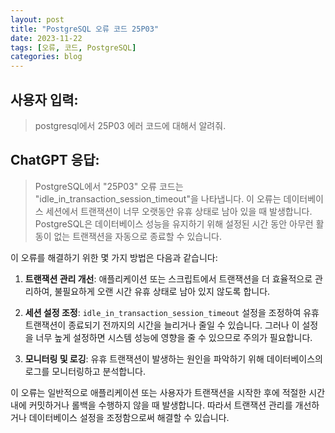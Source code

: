 ```yaml
---
layout: post
title: "PostgreSQL 오류 코드 25P03"
date: 2023-11-22
tags: [오류, 코드, PostgreSQL]
categories: blog
---
```


## 사용자 입력:
> postgresql에서 25P03 에러 코드에 대해서 알려줘.

## ChatGPT 응답:
> PostgreSQL에서 "25P03" 오류 코드는 "idle_in_transaction_session_timeout"을 나타냅니다. 이 오류는 데이터베이스 세션에서 트랜잭션이 너무 오랫동안 유휴 상태로 남아 있을 때 발생합니다. PostgreSQL은 데이터베이스 성능을 유지하기 위해 설정된 시간 동안 아무런 활동이 없는 트랜잭션을 자동으로 종료할 수 있습니다.

이 오류를 해결하기 위한 몇 가지 방법은 다음과 같습니다:

1. **트랜잭션 관리 개선**: 애플리케이션 또는 스크립트에서 트랜잭션을 더 효율적으로 관리하여, 불필요하게 오랜 시간 유휴 상태로 남아 있지 않도록 합니다.

2. **세션 설정 조정**: `idle_in_transaction_session_timeout` 설정을 조정하여 유휴 트랜잭션이 종료되기 전까지의 시간을 늘리거나 줄일 수 있습니다. 그러나 이 설정을 너무 높게 설정하면 시스템 성능에 영향을 줄 수 있으므로 주의가 필요합니다.

3. **모니터링 및 로깅**: 유휴 트랜잭션이 발생하는 원인을 파악하기 위해 데이터베이스의 로그를 모니터링하고 분석합니다.

이 오류는 일반적으로 애플리케이션 또는 사용자가 트랜잭션을 시작한 후에 적절한 시간 내에 커밋하거나 롤백을 수행하지 않을 때 발생합니다. 따라서 트랜잭션 관리를 개선하거나 데이터베이스 설정을 조정함으로써 해결할 수 있습니다.

